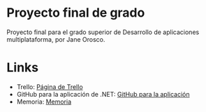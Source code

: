 # Proyecto final de grado
Proyecto final para el grado superior de Desarrollo de aplicaciones multiplataforma, por Jane Orosco.
# Links
<ul>
<li>Trello: <a href="https://trello.com/invite/b/768R5ikk/ATTIb6192aaddbf81d63d58f2abef48698ba9F30541E/proyecto-final">Página de Trello</a></li>
<li>GitHub para la aplicación de .NET: <a href="#">GitHub para la aplicación</a></li>
<li>Memoria: <a href="https://docs.google.com/document/d/1sAlcCwiotPkAB3T4u-WJ8UlqtZF_Dax_qS8iibHXizc/edit?usp=sharing">Memoria</a></li>
</ul>
